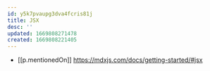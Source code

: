 ```yaml
---
id: y5k7pvaupg3dva4fcris81j
title: JSX
desc: ''
updated: 1669808271478
created: 1669808221405
---
```


- [[p.mentionedOn]] https://mdxjs.com/docs/getting-started/#jsx